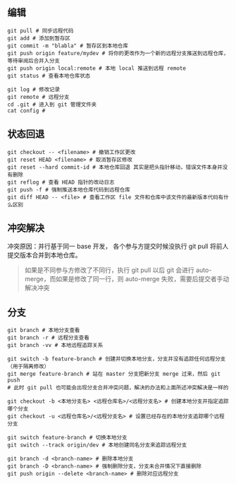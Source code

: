 

## 编辑

```shell
git pull # 同步远程代码 
git add # 添加到暂存区
git commit -m "blabla" # 暂存区到本地仓库
git push origin feature/mydev # 将你的更改作为一个新的远程分支推送到远程仓库，等待审阅后合并入分支
git push origin local:remote # 本地 local 推送到远程 remote
git status # 查看本地仓库状态
```



```shell
git log # 修改记录
git remote # 远程分支
cd .git # 进入到 git 管理文件夹
cat config # 
```

## 状态回退

 ```shell
 git checkout -- <filename> # 撤销工作区更改
 git reset HEAD <filename> # 取消暂存区修改
 git reset --hard commit-id # 本地仓库回退 其实是把头指针移动，错误文件本身并没有删除
 git reflog # 查看 HEAD 指针的改动日志
 git push -f # 强制推送本地仓库代码到远程仓库
 git diff HEAD -- <file> # 查看工作区 file 文件和仓库中该文件的最新版本代码有什么区别
 ```

## 冲突解决

冲突原因：并行基于同一 base 开发， 各个参与方提交时候没执行 git pull 将前人提交版本合并到本地仓库。

> 如果是不同参与方修改了不同行，执行 git pull 以后 git 会进行 auto-merge，而如果是修改了同一行，则 auto-merge 失败，需要后提交者手动解决冲突

## 分支

```shell
git branch # 本地分支查看
git branch -r # 远程分支查看
git branch -vv # 本地远程追踪关系

git switch -b feature-branch # 创建并切换本地分支，分支并没有追踪任何远程分支（用于隔离修改）
git merge feature-branch # 站在 master 分支把新分支 merge 过来，然后 git push
# 此时 git pull 也可能会出现分支合并冲突问题，解决的办法和上面所述冲突解决是一样的

git checkout -b <本地分支名> <远程仓库名>/<远程分支名> # 创建本地分支并指定追踪哪个分支 
git checkout -u <远程仓库名>/<远程分支名> # 设置已经存在的本地分支追踪哪个远程分支

git switch feature-branch # 切换本地分支
git switch --track origin/dev # 本地创建同名分支来追踪远程分支
 
git branch -d <branch-name> # 删除本地分支
git branch -D <branch-name> # 强制删除分支，分支未合并情况下直接删除
git push origin --delete <branch-name> # 删除对应远程分支
```

